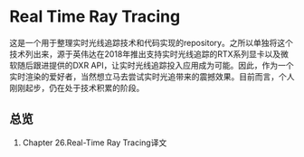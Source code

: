 # Real Time Ray Tracing
这是一个用于整理实时光线追踪技术和代码实现的repository。之所以单独将这个技术列出来，源于英伟达在2018年推出支持实时光线追踪的RTX系列显卡以及微软随后跟进提供的DXR API，让实时光线追踪投入应用成为可能。因此，作为一个实时渲染的爱好者，当然想立马去尝试实时光追带来的震撼效果。目前而言，个人刚刚起步，仍在处于技术积累的阶段。

## 总览
1. Chapter 26.Real-Time Ray Tracing译文

